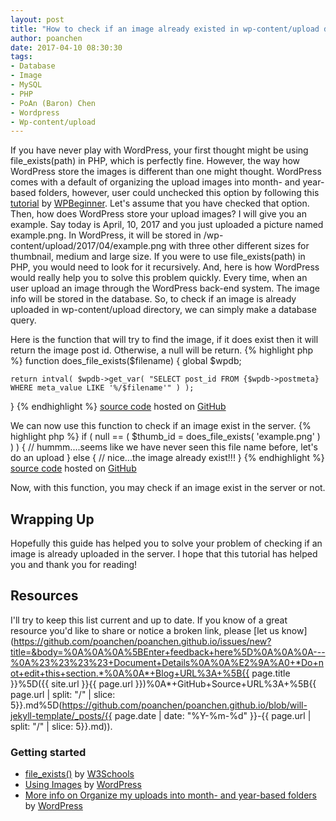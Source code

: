 ```yaml
---
layout: post
title: "How to check if an image already existed in wp-content/upload directory?"
author: poanchen
date: 2017-04-10 08:30:30
tags:
- Database
- Image
- MySQL
- PHP
- PoAn (Baron) Chen
- Wordpress
- Wp-content/upload
---
```

If you have never play with WordPress, your first thought might be using file_exists(path) in PHP, which is perfectly fine. However, the way how WordPress store the images is different than one might thought. WordPress comes with a default of organizing the upload images into month- and year- based folders, however, user could unchecked this option by following this [tutorial](http://www.wpbeginner.com/beginners-guide/where-does-wordpress-store-images-on-your-site/) by [WPBeginner](http://www.wpbeginner.com/). Let's assume that you have checked that option. Then, how does WordPress store your upload images? I will give you an example. Say today is April, 10, 2017 and you just uploaded a picture named example.png. In WordPress, it will be stored in /wp-content/upload/2017/04/example.png with three other different sizes for thumbnail, medium and large size. If you were to use file_exists(path) in PHP, you would need to look for it recursively. And, here is how WordPress would really help you to solve this problem quickly. Every time, when an user upload an image through the WordPress back-end system. The image info will be stored in the database. So, to check if an image is already uploaded in wp-content/upload directory, we can simply make a database query.

Here is the function that will try to find the image, if it does exist then it will return the image post id. Otherwise, a null will be return.
{% highlight php %}
  function does_file_exists($filename) {
    global $wpdb;
    
    return intval( $wpdb->get_var( "SELECT post_id FROM {$wpdb->postmeta} WHERE meta_value LIKE '%/$filename'" ) );
  }
{% endhighlight %}
<a href="https://github.com/poanchen/code-for-blog/blob/master/2017/04/10/how-to-check-if-an-image-already-existed-in-wp-content-upload-directory/does-file-exists-sample.php" target="_blank">source code</a> hosted on <a href="https://github.com" target="_blank">GitHub</a>

We can now use this function to check if an image exist in the server.
{% highlight php %}
  if ( null == ( $thumb_id = does_file_exists( 'example.png' ) ) ) {
    // hummm....seems like we have never seen this file name before, let's do an upload
  } else {
    // nice...the image already exist!!!
  }
{% endhighlight %}
<a href="https://github.com/poanchen/code-for-blog/blob/master/2017/04/10/how-to-check-if-an-image-already-existed-in-wp-content-upload-directory/does-file-exists-sample.php" target="_blank">source code</a> hosted on <a href="https://github.com" target="_blank">GitHub</a>

Now, with this function, you may check if an image exist in the server or not.

## Wrapping Up

Hopefully this guide has helped you to solve your problem of checking if an image is already uploaded in the server. I hope that this tutorial has helped you and thank you for reading!

## Resources

I'll try to keep this list current and up to date. If you know of a great resource you'd like to share or notice a broken link, please [let us know](https://github.com/poanchen/poanchen.github.io/issues/new?title=&body=%0A%0A%0A%5BEnter+feedback+here%5D%0A%0A%0A---%0A%23%23%23%23+Document+Details%0A%0A%E2%9A%A0+*Do+not+edit+this+section.*%0A%0A*+Blog+URL%3A+%5B{{ page.title }}%5D({{ site.url }}{{ page.url }})%0A*+GitHub+Source+URL%3A+%5B{{ page.url | split: "/" | slice: 5}}.md%5D(https://github.com/poanchen/poanchen.github.io/blob/will-jekyll-template/_posts/{{ page.date | date: "%Y-%m-%d" }}-{{ page.url | split: "/" | slice: 5}}.md)).

### Getting started

* [file_exists()](https://www.w3schools.com/php/func_filesystem_file_exists.asp) by [W3Schools](https://www.w3schools.com/)
* [Using Images](https://codex.wordpress.org/Using_Images) by [WordPress](https://www.wordpress.org)
* [More info on Organize my uploads into month- and year-based folders ](https://codex.wordpress.org/Settings_Media_Screen#Uploading_Files) by [WordPress](https://www.wordpress.org)